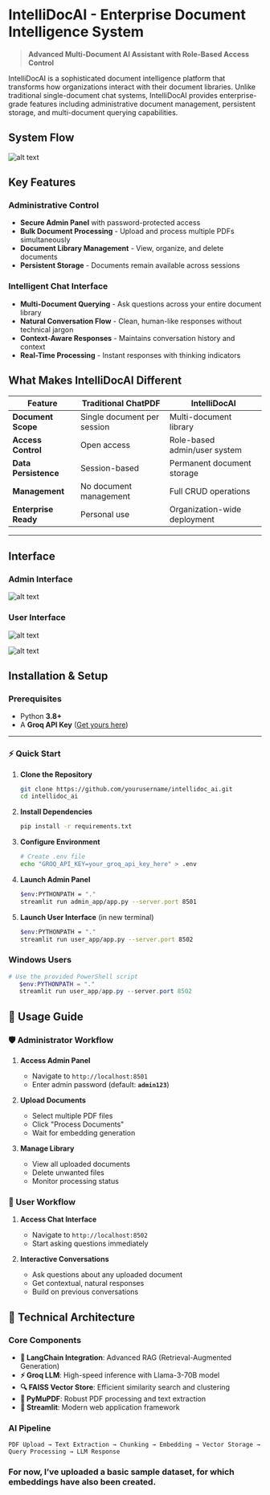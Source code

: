 #  IntelliDocAI - Enterprise Document Intelligence System

> **Advanced Multi-Document AI Assistant with Role-Based Access Control**

IntelliDocAI is a sophisticated document intelligence platform that transforms how organizations interact with their document libraries. Unlike traditional single-document chat systems, IntelliDocAI provides enterprise-grade features including administrative document management, persistent storage, and multi-document querying capabilities.

##  System Flow
![alt text](<visuals/system flow.png>)

##  Key Features

###  **Administrative Control**
- **Secure Admin Panel** with password-protected access
- **Bulk Document Processing** - Upload and process multiple PDFs simultaneously  
- **Document Library Management** - View, organize, and delete documents
- **Persistent Storage** - Documents remain available across sessions

###  **Intelligent Chat Interface**
- **Multi-Document Querying** - Ask questions across your entire document library
- **Natural Conversation Flow** - Clean, human-like responses without technical jargon
- **Context-Aware Responses** - Maintains conversation history and context
- **Real-Time Processing** - Instant responses with thinking indicators


##  What Makes IntelliDocAI Different

| Feature | Traditional ChatPDF | IntelliDocAI |
|---------|-------------------|--------------|
| **Document Scope** | Single document per session | Multi-document library |
| **Access Control** | Open access | Role-based admin/user system |
| **Data Persistence** | Session-based | Permanent document storage |
| **Management** | No document management | Full CRUD operations |
| **Enterprise Ready** | Personal use | Organization-wide deployment |

---
##  Interface
###  Admin Interface
![alt text](visuals/admin_interface.png)

###  User Interface
![alt text](visuals/user_interface.png)

![alt text](visuals/chat_interface.png)


##  Installation & Setup

###  Prerequisites
- Python **3.8+**
- A **Groq API Key** ([Get yours here](https://console.groq.com))

---

### ⚡ Quick Start

1. **Clone the Repository**
   ```bash
   git clone https://github.com/yourusername/intellidoc_ai.git
   cd intellidoc_ai

2. **Install Dependencies**
   ```bash
   pip install -r requirements.txt
   ```

3. **Configure Environment**
   ```bash
   # Create .env file
   echo "GROQ_API_KEY=your_groq_api_key_here" > .env
   ```

4. **Launch Admin Panel**
   ```bash
   $env:PYTHONPATH = "."
   streamlit run admin_app/app.py --server.port 8501
   ```

5. **Launch User Interface** (in new terminal)
   ```bash
   $env:PYTHONPATH = "."
   streamlit run user_app/app.py --server.port 8502
   ```

### Windows Users
```powershell
# Use the provided PowerShell script
   $env:PYTHONPATH = "."
   streamlit run user_app/app.py --server.port 8502

```

## 📖 Usage Guide

### 🛡️ Administrator Workflow

1. **Access Admin Panel**
   - Navigate to `http://localhost:8501`
   - Enter admin password (default: **`admin123`**)

2. **Upload Documents**
   - Select multiple PDF files
   - Click "Process Documents"
   - Wait for embedding generation

3. **Manage Library**
   - View all uploaded documents
   - Delete unwanted files
   - Monitor processing status

### 👤 User Workflow

1. **Access Chat Interface**
   - Navigate to `http://localhost:8502`
   - Start asking questions immediately

2. **Interactive Conversations**
   - Ask questions about any uploaded document
   - Get contextual, natural responses
   - Build on previous conversations

## 🔧 Technical Architecture

### Core Components

- **🧠 LangChain Integration**: Advanced RAG (Retrieval-Augmented Generation)
- **⚡ Groq LLM**: High-speed inference with Llama-3-70B model
- **🔍 FAISS Vector Store**: Efficient similarity search and clustering
- **📄 PyMuPDF**: Robust PDF processing and text extraction
- **🎨 Streamlit**: Modern web application framework

### AI Pipeline

```
PDF Upload → Text Extraction → Chunking → Embedding → Vector Storage → Query Processing → LLM Response
```

### For now, I’ve uploaded a basic sample dataset, for which embeddings have also been created.